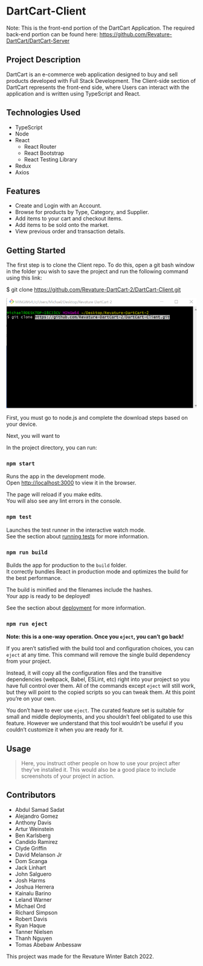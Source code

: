 # DartCart-Client
Note: This is the front-end portion of the DartCart Application. The required back-end portion can be found here: https://github.com/Revature-DartCart/DartCart-Server

## Project Description
 
DartCart is an e-commerce web application designed to buy and sell products developed with Full Stack Development. The Client-side section of DartCart represents the front-end side, where Users can interact with the application and is written using TypeScript and React.

## Technologies Used

* TypeScript
* Node
* React
  * React Router
  * React Bootstrap
  * React Testing Library
* Redux
* Axios

## Features

* Create and Login with an Account.
* Browse for products by Type, Category, and Supplier.
* Add items to your cart and checkout items.
* Add items to be sold onto the market.
* View previous order and transaction details.

## Getting Started

The first step is to clone the Client repo. To do this, open a git bash window in the folder you wish to save the project and run the following command using this link:

$ git clone https://github.com/Revature-DartCart-2/DartCart-Client.git

![alt text](dart-cart-client\src\imgs\readme\A.png)


First, you must go to node.js and complete the download steps based on your device.

Next, you will want to 
   
In the project directory, you can run:

### `npm start`

Runs the app in the development mode.<br />
Open [http://localhost:3000](http://localhost:3000) to view it in the browser.

The page will reload if you make edits.<br />
You will also see any lint errors in the console.

### `npm test`

Launches the test runner in the interactive watch mode.<br />
See the section about [running tests](https://facebook.github.io/create-react-app/docs/running-tests) for more information.

### `npm run build`

Builds the app for production to the `build` folder.<br />
It correctly bundles React in production mode and optimizes the build for the best performance.

The build is minified and the filenames include the hashes.<br />
Your app is ready to be deployed!

See the section about [deployment](https://facebook.github.io/create-react-app/docs/deployment) for more information.

### `npm run eject`

**Note: this is a one-way operation. Once you `eject`, you can’t go back!**

If you aren’t satisfied with the build tool and configuration choices, you can `eject` at any time. This command will remove the single build dependency from your project.

Instead, it will copy all the configuration files and the transitive dependencies (webpack, Babel, ESLint, etc) right into your project so you have full control over them. All of the commands except `eject` will still work, but they will point to the copied scripts so you can tweak them. At this point you’re on your own.

You don’t have to ever use `eject`. The curated feature set is suitable for small and middle deployments, and you shouldn’t feel obligated to use this feature. However we understand that this tool wouldn’t be useful if you couldn’t customize it when you are ready for it.

## Usage

> Here, you instruct other people on how to use your project after they’ve installed it. This would also be a good place to include screenshots of your project in action.

## Contributors

* Abdul Samad Sadat
* Alejandro Gomez
* Anthony Davis
* Artur Weinstein
* Ben Karlsberg
* Candido Ramirez
* Clyde Griffin
* David Melanson Jr
* Dom Scanga
* Jack Linhart
* John Salguero
* Josh Harms
* Joshua Herrera
* Kainalu Barino
* Leland Warner
* Michael Ord
* Richard Simpson
* Robert Davis
* Ryan Haque
* Tanner Nielsen
* Thanh Nguyen
* Tomas Abebaw Anbessaw

This project was made for the Revature Winter Batch 2022.
